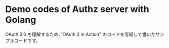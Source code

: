 # Demo codes of Authz server with Golang

OAuth 2.0 を理解するため、”OAuth 2 in Action" のコードを写経して書いたサンプルコードです。


